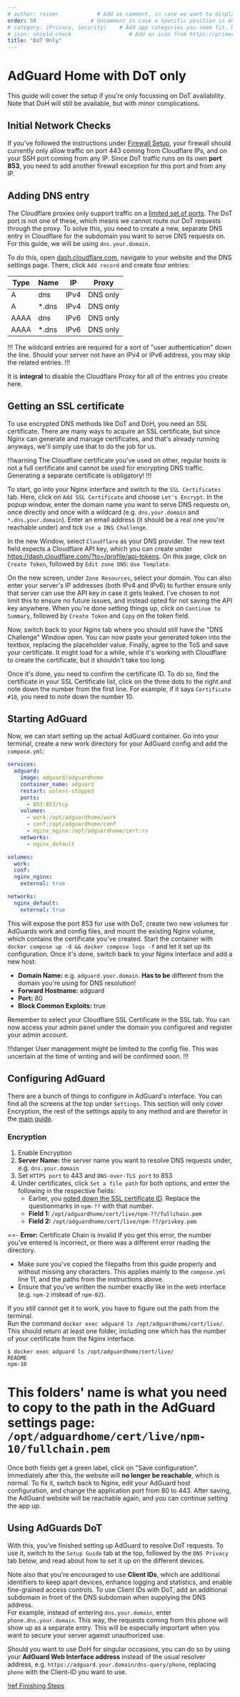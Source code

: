 ```yaml
---
# author: rainer            # Add as comment, in case we want to display authors down the road
order: 50                 # Uncomment in case a specific position is desired. Higher number > earlier position
# category: [Privacy, Security]    # Add app categories you seem fit. Not yet standardized.
# icon: shield-check                  # Add an icon from https://primer.github.io/octicons that fits the app / stack
title: "DoT Only"
---
```


# AdGuard Home with DoT only

This guide will cover the setup if you're only focussing on DoT availability. Note that DoH will still be available, but with minor complications. 

## Initial Network Checks

If you've followed the instructions under [Firewall Setup](/hardening/firewall.md), your firewall should currently only allow traffic on port 443 coming from Cloudflare IPs, and on your SSH port coming from any IP. Since DoT traffic runs on its own **port 853**, you need to add another firewall exception for this port and from any IP. 

## Adding DNS entry

The Cloudflare proxies only support traffic on a [limited set of ports](https://developers.cloudflare.com/fundamentals/get-started/reference/network-ports/#network-ports-compatible-with-cloudflares-proxy). The DoT port is not one of these, which means we cannot route our DoT requests through the proxy. To solve this, you need to create a new, separate DNS entry in Cloudflare for the subdomain you want to serve DNS requests on. For this guide, we will be using `dns.your.domain`. 

To do this, open [dash.cloudflare.com](https://dash.cloudflare.com), navigate to your website and the DNS settings page. There, click `Add record` and create four entries: 

Type | Name | IP | Proxy
--- | --- | --- | --- |
A | dns | IPv4 | DNS only
A | *.dns | IPv4 | DNS only
AAAA | dns | IPv6 | DNS only
AAAA | *.dns | IPv6 | DNS only

!!!
The wildcard entries are required for a sort of "user authentication" down the line.
Should your server not have an IPv4 or IPv6 address, you may skip the related entries.
!!!

It is **integral** to disable the Cloudflare Proxy for all of the entries you create here.

## Getting an SSL certificate

To use encrypted DNS methods like DoT and DoH, you need an SSL certificate. There are many ways to acquire an SSL certificate, but since Nginx can generate and manage certificates, and that's already running anyways, we'll simply use that to do the job for us.

!!!warning
The Cloudflare certificate you've used on other, regular hosts is not a full certificate and cannot be used for encrypting DNS traffic. Generating a separate certificate is obligatory!
!!!

To start, go into your Nginx interface and switch to the `SSL Certificates` tab. Here, click on `Add SSL Certificate` and choose `Let's Encrypt`. In the popup window, enter the domain name you want to serve DNS requests on, once directly and once with a wildcard (e.g. `dns.your.domain` and `*.dns.your.domain`). Enter an email address (it should be a real one you're reachable under) and tick `Use a DNS Challenge`.

In the new Window, select `Cloudflare` as your DNS provider. The new text field expects a Cloudflare API key, which you can create under https://dash.cloudflare.com/?to=/profile/api-tokens. On this page, click on `Create Token`, followed by `Edit zone DNS`: `Use Template`.

On the new screen, under `Zone Resources`, select your domain. You can also enter your server's IP addresses (both IPv4 and IPv6) to further ensure only that server can use the API key in case it gets leaked. I've chosen to not limit this to ensure no future issues, and instead opted for not saving the API key anywhere. When you're done setting things up, click on `Continue to Summary`, followed by `Create Token` and `Copy` on the token field.

Now, switch back to your Nginx tab where you should still have the "DNS Challenge" Window open. You can now paste your generated token into the textbox, replacing the placeholder value. Finally, agree to the ToS and save your certificate. It might load for a while, while it's working with Cloudflare to create the certificate, but it shouldn't take too long.

Once it's done, you need to confirm the certificate ID. To do so, find the certificate in your SSL Certificate list, click on the three dots to the right and note down the number from the first line. For example, if it says `Certificate #10`, you need to note down the number 10.

## Starting AdGuard

Now, we can start setting up the actual AdGuard container. Go into your terminal, create a new work directory for your AdGuard config and add the `compose.yml`:

```yml compose.yml
services:
  adguard:
    image: adguard/adguardhome
    container_name: adguard
    restart: unless-stopped
    ports:
      - 853:853/tcp
    volumes:
      - work:/opt/adguardhome/work
      - conf:/opt/adguardhome/conf
      - nginx_nginx:/opt/adguardhome/cert:ro
    networks:
      - nginx_default

volumes:
  work:
  conf:
  nginx_nginx:
    external: true

networks:
  nginx_default:
    external: true
```

This will expose the port 853 for use with DoT, create two new volumes for AdGuards work and config files, and mount the existing Nginx volume, which contains the certificate you've created. Start the container with `docker compose up -d && docker compose logs -f` and let it set up its configuration. Once it's done, switch back to your Nginx interface and add a new host: 

- **Domain Name:** e.g. `adguard.your.domain`. **Has to be** different from the domain you're using for DNS resolution!
- **Forward Hostname:** adguard
- **Port:** 80
- **Block Common Exploits:** true

Remember to select your Cloudflare SSL Certificate in the SSL tab. You can now access your admin panel under the domain you configured and register your admin account.

!!!danger
User management might be limited to the config file. This was uncertain at the time of writing and will be confirmed soon.
!!!

## Configuring AdGuard

There are a bunch of things to configure in AdGuard's interface. You can find all the screens at the top under `Settings`. This section will only cover Encryption, the rest of the settings apply to any method and are therefor in the [main guide](readme.md#adguard-configuration).

### Encryption

1. Enable Encryption
2. **Server Name:** the server name you want to resolve DNS requests under, e.g. `dns.your.domain`
3. Set `HTTPS port` to 443 and `DNS-over-TLS port` to 853
4. Under certificates, click `Set a file path` for both options, and enter the following in the respective fields:
    - Earlier, you [noted down the SSL certificate ID](#getting-an-ssl-certificate). Replace the questionmarks in `npm-??` with that number.
    - **Field 1:** `/opt/adguardhome/cert/live/npm-??/fullchain.pem`
    - **Field 2:** `/opt/adguardhome/cert/live/npm-??/privkey.pem`

==- **Error:** Certificate Chain is invalid
If you get this error, the number you've entered is incorrect, or there was a different error reading the directory. 

- Make sure you've copied the filepaths from this guide properly and without missing any characters. This applies mainly to the `compose.yml` line 11, and the paths from the instructions above.
- Ensure that you've written the number exactly like in the web interface (e.g. `npm-2` instead of `npm-02`).

If you still cannot get it to work, you have to figure out the path from the terminal.\
Run the command `docker exec adguard ls /opt/adguardhome/cert/live/`. This should return at least one folder, including one which has the number of your certificate from the Nginx interface.

```!#3
$ docker exec adguard ls /opt/adguardhome/cert/live/
README
npm-10
```
This folders' name is what you need to copy to the path in the AdGuard settings page: `/opt/adguardhome/cert/live/npm-10/fullchain.pem`
===

Once both fields get a green label, click on "Save configuration". Immediately after this, the website will **no longer be reachable**, which is normal. To fix it, switch back to Nginx, edit your AdGuard host configuration, and change the application port from 80 to 443. After saving, the AdGuard website will be reachable again, and you can continue setting the app up.

## Using AdGuards DoT

With this, you've finished setting up AdGuard to resolve DoT requests. To use it, switch to the `Setup Guide` tab at the top, followed by the `DNS Privacy` tab below, and read about how to set it up on the different devices.

Note also that you're encouraged to use **Client IDs**, which are additional identifiers to keep apart devices, enhance logging and statistics, and enable fine-grained access controls. To use Client IDs with DoT, add an additional subdomain in front of the DNS subdomain when supplying the DNS address. \
For example, instead of entering `dns.your.domain`, enter `phone.dns.your.domain`. This way, the requests coming from this phone will show up as a separate entry. This will be especially important when you want to secure your server against unauthorized use.

Should you want to use DoH for singular occasions, you can do so by using your **AdGuard Web Interface address** instead of the usual resolver address, e.g. `https://adguard.your.domain/dns-query/phone`, replacing `phone` with the Client-ID you want to use.

[!ref Finishing Steps](readme.md#adguard-configuration)